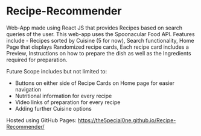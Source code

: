 # Recipe-Recommender

Web-App made using React JS that provides Recipes based on search queries of the user.
This web-app uses the Spoonacular Food API.
Features include - Recipes sorted by Cuisine (5 for now), Search functionality, Home Page that displays Randomized recipe cards, Each recipe card includes a Preview, Instructions on how to prepare the dish as well as the Ingredients required for preparation.

Future Scope includes but not limited to:
- Buttons on either side of Recipe Cards on Home page for easier navigation
- Nutritional information for every recipe
- Video links of preparation for every recipe
- Adding further Cuisine options

Hosted using GitHub Pages: https://the5pecial0ne.github.io/Recipe-Recommender/
